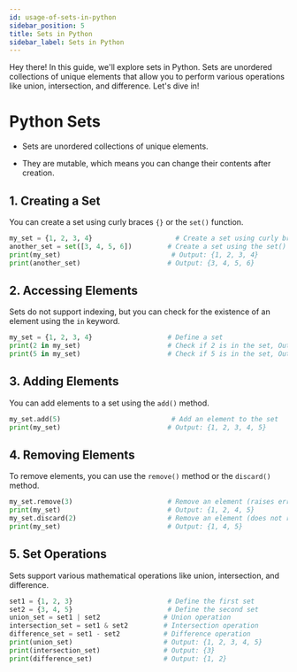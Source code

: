```yaml
---  
id: usage-of-sets-in-python  
sidebar_position: 5 
title: Sets in Python  
sidebar_label: Sets in Python  
---
```


Hey there! In this guide, we'll explore sets in Python. Sets are unordered collections of unique elements that allow you to perform various operations like union, intersection, and difference. Let's dive in!

# Python Sets


* Sets are unordered collections of unique elements.

* They are mutable, which means you can change their contents after creation.
## 1. Creating a Set


You can create a set using curly braces `{}` or the `set()` function.  
```python  
my_set = {1, 2, 3, 4}                     # Create a set using curly braces  
another_set = set([3, 4, 5, 6])         # Create a set using the set() function  
print(my_set)                            # Output: {1, 2, 3, 4}  
print(another_set)                      # Output: {3, 4, 5, 6}  
```
## 2. Accessing Elements


Sets do not support indexing, but you can check for the existence of an element using the `in` keyword.  
```python  
my_set = {1, 2, 3, 4}                   # Define a set  
print(2 in my_set)                      # Check if 2 is in the set, Output: True  
print(5 in my_set)                      # Check if 5 is in the set, Output: False  
```
## 3. Adding Elements


You can add elements to a set using the `add()` method.  
```python  
my_set.add(5)                            # Add an element to the set  
print(my_set)                           # Output: {1, 2, 3, 4, 5}  
```
## 4. Removing Elements


To remove elements, you can use the `remove()` method or the `discard()` method.  
```python  
my_set.remove(3)                        # Remove an element (raises error if not found)  
print(my_set)                           # Output: {1, 2, 4, 5}  
my_set.discard(2)                       # Remove an element (does not raise error if not found)  
print(my_set)                           # Output: {1, 4, 5}  
```
## 5. Set Operations


Sets support various mathematical operations like union, intersection, and difference.  
```python  
set1 = {1, 2, 3}                        # Define the first set  
set2 = {3, 4, 5}                        # Define the second set  
union_set = set1 | set2                # Union operation  
intersection_set = set1 & set2         # Intersection operation  
difference_set = set1 - set2           # Difference operation  
print(union_set)                       # Output: {1, 2, 3, 4, 5}  
print(intersection_set)                # Output: {3}  
print(difference_set)                  # Output: {1, 2}  
```